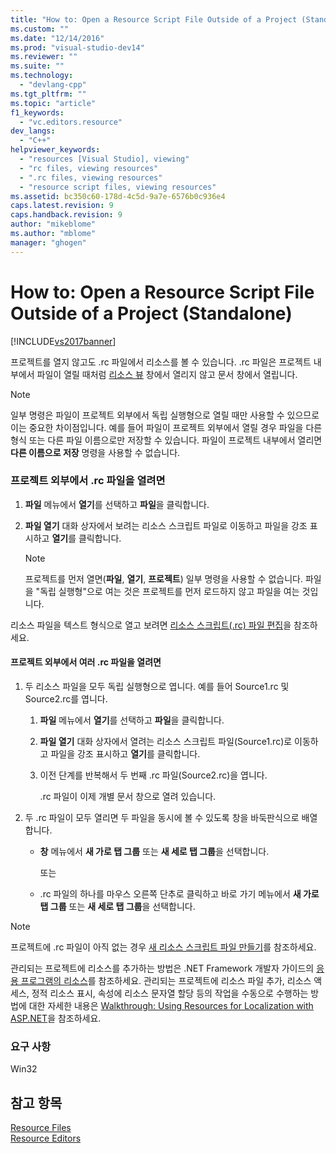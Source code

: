 ```yaml
---
title: "How to: Open a Resource Script File Outside of a Project (Standalone) | Microsoft Docs"
ms.custom: ""
ms.date: "12/14/2016"
ms.prod: "visual-studio-dev14"
ms.reviewer: ""
ms.suite: ""
ms.technology: 
  - "devlang-cpp"
ms.tgt_pltfrm: ""
ms.topic: "article"
f1_keywords: 
  - "vc.editors.resource"
dev_langs: 
  - "C++"
helpviewer_keywords: 
  - "resources [Visual Studio], viewing"
  - "rc files, viewing resources"
  - ".rc files, viewing resources"
  - "resource script files, viewing resources"
ms.assetid: bc350c60-178d-4c5d-9a7e-6576b0c936e4
caps.latest.revision: 9
caps.handback.revision: 9
author: "mikeblome"
ms.author: "mblome"
manager: "ghogen"
---
```

# How to: Open a Resource Script File Outside of a Project (Standalone)
[!INCLUDE[vs2017banner](../assembler/inline/includes/vs2017banner.md)]

프로젝트를 열지 않고도 .rc 파일에서 리소스를 볼 수 있습니다.  .rc 파일은 프로젝트 내부에서 파일이 열릴 때처럼 [리소스 뷰](../windows/resource-view-window.md) 창에서 열리지 않고 문서 창에서 열립니다.  
  
> [!NOTE]
>  일부 명령은 파일이 프로젝트 외부에서 독립 실행형으로 열릴 때만 사용할 수 있으므로 이는 중요한 차이점입니다.  예를 들어 파일이 프로젝트 외부에서 열릴 경우 파일을 다른 형식 또는 다른 파일 이름으로만 저장할 수 있습니다. 파일이 프로젝트 내부에서 열리면 **다른 이름으로 저장** 명령을 사용할 수 없습니다.  
  
### 프로젝트 외부에서 .rc 파일을 열려면  
  
1.  **파일** 메뉴에서 **열기**를 선택하고 **파일**을 클릭합니다.  
  
2.  **파일 열기** 대화 상자에서 보려는 리소스 스크립트 파일로 이동하고 파일을 강조 표시하고 **열기**를 클릭합니다.  
  
    > [!NOTE]
    >  프로젝트를 먼저 열면\(**파일**, **열기**, **프로젝트**\) 일부 명령을 사용할 수 없습니다.  파일을 "독립 실행형"으로 여는 것은 프로젝트를 먼저 로드하지 않고 파일을 여는 것입니다.  
  
 리소스 파일을 텍스트 형식으로 열고 보려면 [리소스 스크립트\(.rc\) 파일 편집](../windows/how-to-open-a-resource-script-file-in-text-format.md)을 참조하세요.  
  
#### 프로젝트 외부에서 여러 .rc 파일을 열려면  
  
1.  두 리소스 파일을 모두 독립 실행형으로 엽니다.  예를 들어 Source1.rc 및 Source2.rc를 엽니다.  
  
    1.  **파일** 메뉴에서 **열기**를 선택하고 **파일**을 클릭합니다.  
  
    2.  **파일 열기** 대화 상자에서 열려는 리소스 스크립트 파일\(Source1.rc\)로 이동하고 파일을 강조 표시하고 **열기**를 클릭합니다.  
  
    3.  이전 단계를 반복해서 두 번째 .rc 파일\(Source2.rc\)을 엽니다.  
  
         .rc 파일이 이제 개별 문서 창으로 열려 있습니다.  
  
2.  두 .rc 파일이 모두 열리면 두 파일을 동시에 볼 수 있도록 창을 바둑판식으로 배열합니다.  
  
    -   **창** 메뉴에서 **새 가로 탭 그룹** 또는 **새 세로 탭 그룹**을 선택합니다.  
  
         또는  
  
    -   .rc 파일의 하나를 마우스 오른쪽 단추로 클릭하고 바로 가기 메뉴에서 **새 가로 탭 그룹** 또는 **새 세로 탭 그룹**을 선택합니다.  
  
> [!NOTE]
>  프로젝트에 .rc 파일이 아직 없는 경우 [새 리소스 스크립트 파일 만들기](../windows/how-to-create-a-resource-script-file.md)를 참조하세요.  
  
 관리되는 프로젝트에 리소스를 추가하는 방법은 .NET Framework 개발자 가이드의 [응용 프로그램의 리소스](../Topic/Resources%20in%20Desktop%20Apps.md)를 참조하세요. 관리되는 프로젝트에 리소스 파일 추가, 리소스 액세스, 정적 리소스 표시, 속성에 리소스 문자열 할당 등의 작업을 수동으로 수행하는 방법에 대한 자세한 내용은 [Walkthrough: Using Resources for Localization with ASP.NET](../Topic/Walkthrough:%20Using%20Resources%20for%20Localization%20with%20ASP.NET.md)을 참조하세요.  
  
### 요구 사항  
 Win32  
  
## 참고 항목  
 [Resource Files](../mfc/resource-files-visual-studio.md)   
 [Resource Editors](../mfc/resource-editors.md)